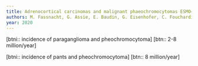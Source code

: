 ```yaml
---
title: Adrenocortical carcinomas and malignant phaeochromocytomas ESMO–EURACAN Clinical Practice Guidelines for diagnosis, treatment and follow-up
authors: M. Fassnacht, G. Assie, E. Baudin, G. Eisenhofer, C. Fouchardiere, H. R. Haak, R. Krijger, F. Porpiglia, M. Terzolo, A. Berruti
year: 2020
---
```


[btni:: incidence of paraganglioma and pheochromocytoma]
[btn:: 2-8 million/year]

[btni:: incidence of pants and pheochromocytoma]
[btn:: 8 million/year]
